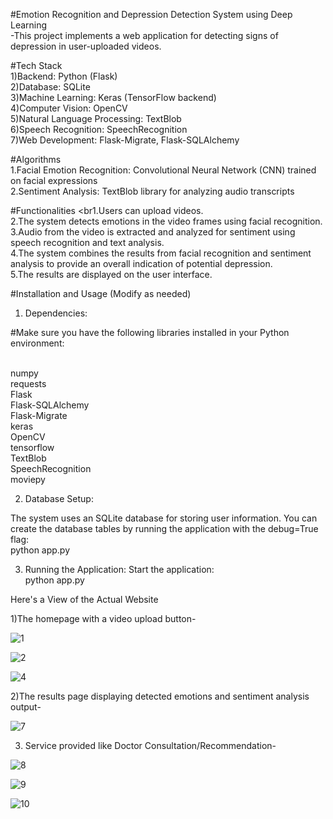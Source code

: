 #Emotion Recognition and Depression Detection System using Deep Learning
<br>-This project implements a web application for detecting signs of depression in user-uploaded videos.</br>

#Tech Stack
<br>1)Backend: Python (Flask)
<br>2)Database: SQLite
<br>3)Machine Learning: Keras (TensorFlow backend)
<br>4)Computer Vision: OpenCV
<br>5)Natural Language Processing: TextBlob
<br>6)Speech Recognition: SpeechRecognition
<br>7)Web Development: Flask-Migrate, Flask-SQLAlchemy

#Algorithms
<br>1.Facial Emotion Recognition: Convolutional Neural Network (CNN) trained on facial expressions
<br>2.Sentiment Analysis: TextBlob library for analyzing audio transcripts

#Functionalities
<br1.Users can upload videos.
<br>2.The system detects emotions in the video frames using facial recognition.
<br>3.Audio from the video is extracted and analyzed for sentiment using speech recognition and text analysis.
<br>4.The system combines the results from facial recognition and sentiment analysis to provide an overall indication of potential depression.
<br>5.The results are displayed on the user interface.

#Installation and Usage (Modify as needed)
1. Dependencies:

#Make sure you have the following libraries installed in your Python environment:

<br>numpy
<br>requests
<br>Flask
<br>Flask-SQLAlchemy
<br>Flask-Migrate
<br>keras
<br>OpenCV
<br>tensorflow
<br>TextBlob
<br>SpeechRecognition
<br>moviepy

2. Database Setup:

The system uses an SQLite database for storing user information. You can create the database tables by running the application with the debug=True flag:
<br>python app.py<br/>

3. Running the Application:
Start the application:
<br>python app.py<br/>

Here's a View of the Actual Website

1)The homepage with a video upload button-

![1](https://github.com/user-attachments/assets/ab208e3a-0336-4c47-8a05-d0aa0e16a4b4)

![2](https://github.com/user-attachments/assets/d139e6a3-78e0-46d2-933e-94ff5695c1be)

![4](https://github.com/user-attachments/assets/d71d889f-24db-4882-bdc5-8a40b9519beb)


2)The results page displaying detected emotions and sentiment analysis output-

![7](https://github.com/user-attachments/assets/2e7cc899-f0f0-4f40-bd01-c1695820b927)

3) Service provided like Doctor Consultation/Recommendation-
   
![8](https://github.com/user-attachments/assets/8d8293ce-9bc0-4703-b5b7-991176ea8a6c)

![9](https://github.com/user-attachments/assets/b9be3cb6-93e5-4a85-813c-2a614040a273)

![10](https://github.com/user-attachments/assets/dcb245cc-5b3b-451d-956b-8d1cbbba53b0)


